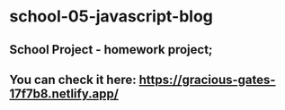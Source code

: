 # school-05-javascript-blog 

## School Project - homework project;
## You can check it here: https://gracious-gates-17f7b8.netlify.app/
